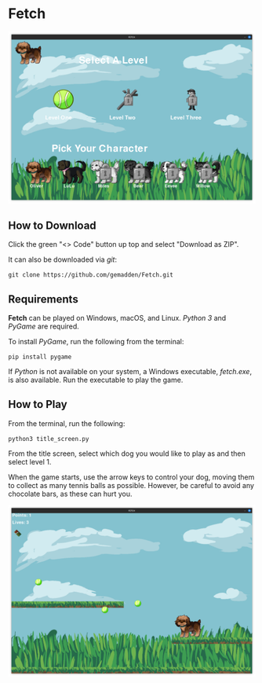 # Fetch

![Title Screen](media/title_screen.png)

## How to Download

Click the green "<> Code" button up top and select "Download as ZIP".

It can also be downloaded via *git*:

```
git clone https://github.com/gemadden/Fetch.git
```

## Requirements

**Fetch** can be played on Windows, macOS, and Linux. *Python 3* and *PyGame* are required.

To install *PyGame*, run the following from the terminal:

```
pip install pygame
```

If *Python* is not available on your system, a Windows executable, *fetch.exe*, is also available. Run the executable to play the game.

## How to Play

From the terminal, run the following:

```
python3 title_screen.py
```

From the title screen, select which dog you would like to play as and then select level 1.

When the game starts, use the arrow keys to control your dog, moving them to collect as many tennis balls as possible. However, be careful to avoid any chocolate bars, as these can hurt you.

![Title Screen](media/level_1.png)
